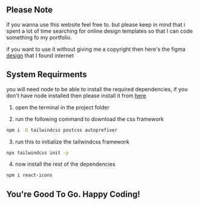 ## Please Note
if you wanna use this website feel free to. but please keep in mind that i spent a lot of time searching for online design templates so that I can code something fo my portfolio. 

if you want to use it without giving me a copyright then here's the figma [design](https://www.figma.com/file/bUGIPys15E78w9bs1l4tgS/HooBank?node-id=310%3A485) that I found internet

## System Requirments

you will need node to be able to install the required dependencies, if you don't have node installed then please install it from [here](https://nodejs.org/en/download/)

1. open the terminal in the project folder

2. run the following command to download the css framework
```bash
npm i -D tailwindcss postcss autoprefixer
```

3. run this to initialize the tailwindcss framework
```bash
npx tailwindcss init -p
```

4. now install the rest of the dependencies
```bash
npm i react-icons
```

## You're Good To Go. Happy Coding!
